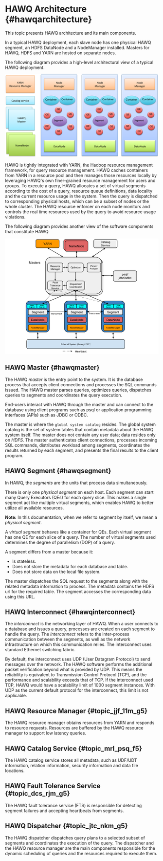 # HAWQ Architecture {#hawqarchitecture}

This topic presents HAWQ architecture and its main components.

In a typical HAWQ deployment, each slave node has one physical HAWQ segment, an HDFS DataNode and a NodeManager installed. Masters for HAWQ, HDFS and YARN are hosted on separate nodes.

The following diagram provides a high-level architectural view of a typical HAWQ deployment.

![](../images/hawq_high_level_architecture.png)

HAWQ is tightly integrated with YARN, the Hadoop resource management framework, for query resource management. HAWQ caches containers from YARN in a resource pool and then manages those resources locally by leveraging HAWQ's own finer-grained resource management for users and groups. To execute a query, HAWQ allocates a set of virtual segments according to the cost of a query, resource queue definitions, data locality and the current resource usage in the system. Then the query is dispatched to corresponding physical hosts, which can be a subset of nodes or the whole cluster. The HAWQ resource enforcer on each node monitors and controls the real time resources used by the query to avoid resource usage violations.

The following diagram provides another view of the software components that constitute HAWQ.

![](../images/hawq_architecture_components.png)

## HAWQ Master {#hawqmaster}

The HAWQ *master* is the entry point to the system. It is the database process that accepts client connections and processes the SQL commands issued. The HAWQ master parses queries, optimizes queries, dispatches queries to segments and coordinates the query execution.

End-users interact with HAWQ through the master and can connect to the database using client programs such as psql or application programming interfaces \(APIs\) such as JDBC or ODBC.

The master is where the `global system catalog` resides. The global system catalog is the set of system tables that contain metadata about the HAWQ system itself. The master does not contain any user data; data resides only on *HDFS*. The master authenticates client connections, processes incoming SQL commands, distributes workload among segments, coordinates the results returned by each segment, and presents the final results to the client program.

## HAWQ Segment {#hawqsegment}

In HAWQ, the *segments* are the units that process data simultaneously.

There is only one *physical segment* on each host. Each segment can start many Query Executors \(QEs\) for each query slice. This makes a single segment act like multiple virtual segments, which enables HAWQ to better utilize all available resources.

**Note:** In this documentation, when we refer to segment by itself, we mean a *physical segment*.

A *virtual segment* behaves like a container for QEs. Each virtual segment has one QE for each slice of a query. The number of virtual segments used determines the degree of parallelism \(DOP\) of a query.

A segment differs from a master because it:

-   Is stateless.
-   Does not store the metadata for each database and table.
-   Does not store data on the local file system.

The master dispatches the SQL request to the segments along with the related metadata information to process. The metadata contains the HDFS url for the required table. The segment accesses the corresponding data using this URL.

## HAWQ Interconnect {#hawqinterconnect}

The *interconnect* is the networking layer of HAWQ. When a user connects to a database and issues a query, processes are created on each segment to handle the query. The *interconnect* refers to the inter-process communication between the segments, as well as the network infrastructure on which this communication relies. The interconnect uses standard Ethernet switching fabric.

By default, the interconnect uses UDP \(User Datagram Protocol\) to send messages over the network. The HAWQ software performs the additional packet verification beyond what is provided by UDP. This means the reliability is equivalent to Transmission Control Protocol \(TCP\), and the performance and scalability exceeds that of TCP. If the interconnect used TCP, HAWQ would have a scalability limit of 1000 segment instances. With UDP as the current default protocol for the interconnect, this limit is not applicable.

## HAWQ Resource Manager {#topic_jjf_11m_g5}

The HAWQ resource manager obtains resources from YARN and responds to resource requests. Resources are buffered by the HAWQ resource manager to support low latency queries.

## HAWQ Catalog Service {#topic_mrl_psq_f5}

The HAWQ catalog service stores all metadata, such as UDF/UDT information, relation information, security information and data file locations.

## HAWQ Fault Tolerance Service {#topic_dcs_rjm_g5}

The HAWQ fault tolerance service \(FTS\) is responsible for detecting segment failures and accepting heartbeats from segments.

## HAWQ Dispatcher {#topic_jtc_nkm_g5}

The HAWQ dispatcher dispatches query plans to a selected subset of segments and coordinates the execution of the query. The dispatcher and the HAWQ resource manager are the main components responsible for the dynamic scheduling of queries and the resources required to execute them.


